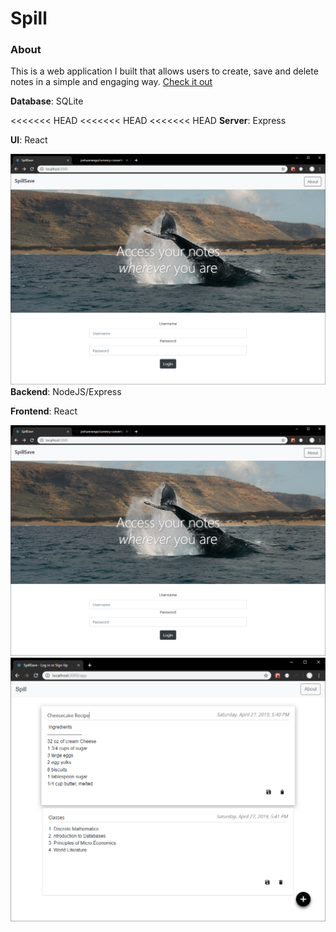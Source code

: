 Spill
=====

### About

This is a web application I built that allows users to create, save and delete notes
in a simple and engaging way. [Check it out](https://joshuaodeyemi.com/spill)


**Database**: SQLite

<<<<<<< HEAD
<<<<<<< HEAD
<<<<<<< HEAD
**Server**: Express

**UI**: React

![Image](login.png "screenshot of homepage")
**Backend**: NodeJS/Express

**Frontend**: React

![Image](login.png "homepage")
![Image](app.PNG "note app")
